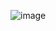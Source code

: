 ![image](https://github.com/zhangmin19n2/zhangmin19n2/assets/148947097/762b20d7-bc90-49f6-b218-a16c711ad05d)
